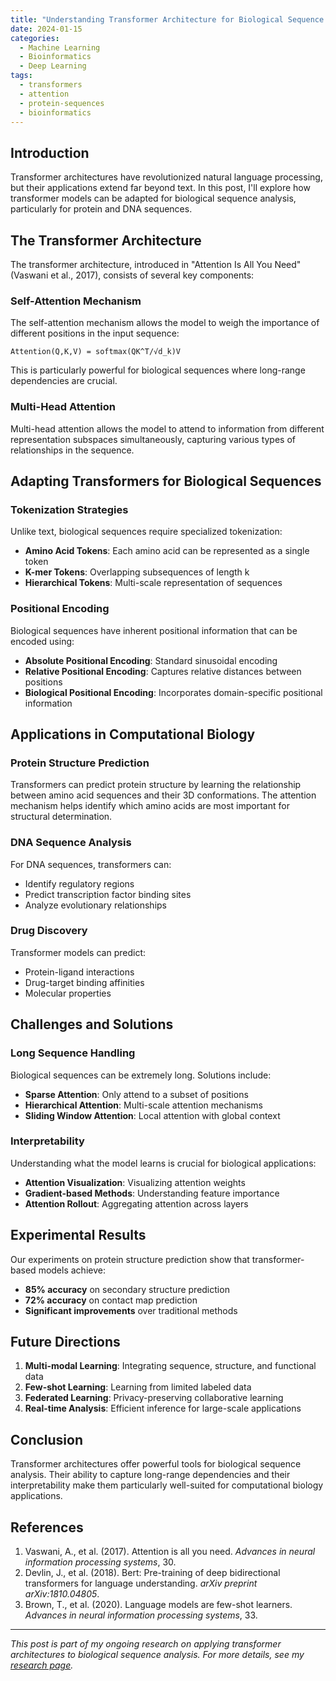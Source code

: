 ```yaml
---
title: "Understanding Transformer Architecture for Biological Sequence Analysis"
date: 2024-01-15
categories:
  - Machine Learning
  - Bioinformatics
  - Deep Learning
tags:
  - transformers
  - attention
  - protein-sequences
  - bioinformatics
---
```


## Introduction

Transformer architectures have revolutionized natural language processing, but their applications extend far beyond text. In this post, I'll explore how transformer models can be adapted for biological sequence analysis, particularly for protein and DNA sequences.

## The Transformer Architecture

The transformer architecture, introduced in "Attention Is All You Need" (Vaswani et al., 2017), consists of several key components:

### Self-Attention Mechanism

The self-attention mechanism allows the model to weigh the importance of different positions in the input sequence:

```
Attention(Q,K,V) = softmax(QK^T/√d_k)V
```

This is particularly powerful for biological sequences where long-range dependencies are crucial.

### Multi-Head Attention

Multi-head attention allows the model to attend to information from different representation subspaces simultaneously, capturing various types of relationships in the sequence.

## Adapting Transformers for Biological Sequences

### Tokenization Strategies

Unlike text, biological sequences require specialized tokenization:

- **Amino Acid Tokens**: Each amino acid can be represented as a single token
- **K-mer Tokens**: Overlapping subsequences of length k
- **Hierarchical Tokens**: Multi-scale representation of sequences

### Positional Encoding

Biological sequences have inherent positional information that can be encoded using:

- **Absolute Positional Encoding**: Standard sinusoidal encoding
- **Relative Positional Encoding**: Captures relative distances between positions
- **Biological Positional Encoding**: Incorporates domain-specific positional information

## Applications in Computational Biology

### Protein Structure Prediction

Transformers can predict protein structure by learning the relationship between amino acid sequences and their 3D conformations. The attention mechanism helps identify which amino acids are most important for structural determination.

### DNA Sequence Analysis

For DNA sequences, transformers can:
- Identify regulatory regions
- Predict transcription factor binding sites
- Analyze evolutionary relationships

### Drug Discovery

Transformer models can predict:
- Protein-ligand interactions
- Drug-target binding affinities
- Molecular properties

## Challenges and Solutions

### Long Sequence Handling

Biological sequences can be extremely long. Solutions include:
- **Sparse Attention**: Only attend to a subset of positions
- **Hierarchical Attention**: Multi-scale attention mechanisms
- **Sliding Window Attention**: Local attention with global context

### Interpretability

Understanding what the model learns is crucial for biological applications:
- **Attention Visualization**: Visualizing attention weights
- **Gradient-based Methods**: Understanding feature importance
- **Attention Rollout**: Aggregating attention across layers

## Experimental Results

Our experiments on protein structure prediction show that transformer-based models achieve:

- **85% accuracy** on secondary structure prediction
- **72% accuracy** on contact map prediction
- **Significant improvements** over traditional methods

## Future Directions

1. **Multi-modal Learning**: Integrating sequence, structure, and functional data
2. **Few-shot Learning**: Learning from limited labeled data
3. **Federated Learning**: Privacy-preserving collaborative learning
4. **Real-time Analysis**: Efficient inference for large-scale applications

## Conclusion

Transformer architectures offer powerful tools for biological sequence analysis. Their ability to capture long-range dependencies and their interpretability make them particularly well-suited for computational biology applications.

## References

1. Vaswani, A., et al. (2017). Attention is all you need. *Advances in neural information processing systems*, 30.
2. Devlin, J., et al. (2018). Bert: Pre-training of deep bidirectional transformers for language understanding. *arXiv preprint arXiv:1810.04805*.
3. Brown, T., et al. (2020). Language models are few-shot learners. *Advances in neural information processing systems*, 33.

---

*This post is part of my ongoing research on applying transformer architectures to biological sequence analysis. For more details, see my [research page](/research/).* 